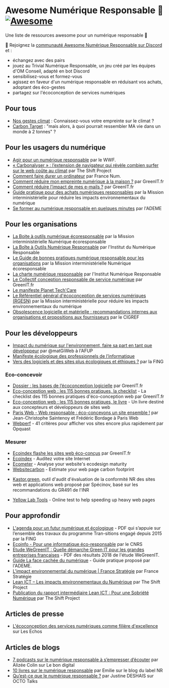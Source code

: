 # Awesome Numérique Responsable 🌱 [![Awesome](https://awesome.re/badge.svg)](https://awesome.re)

Une liste de ressources awesome pour un numérique responsable 🌱

🚀 Rejoignez la [communauté Awesome Numérique Responsable sur Discord](https://discord.gg/PRPG3uX88D) et :
- échangez avec des pairs
- jouez au Trivial Numérique Responsable, un jeu créé par les équipes d'OM Conseil, adapté en bot Discord
- sensibilisez-vous et formez-vous
- agissez en faveur d'un numérique responsable en réduisant vos achats, adoptant des éco-gestes
- partagez sur l'écoconception de services numériques

## Pour tous

- [Nos gestes climat](https://nosgestesclimat.fr/) : Connaissez-vous votre empreinte sur le climat ?
- [Carbon Target](https://carbontarget.earth/) : "mais alors, à quoi pourrait ressembler MA vie dans un monde à 2 tonnes" ?

## Pour les usagers du numérique

- [Agir pour un numérique responsable](https://www.wwf.fr/projets/numerique-responsable) par le WWF.
- [« Carbonalyser » : l’extension de navigateur qui révèle combien surfer sur le web coûte au climat](https://theshiftproject.org/carbonalyser-extension-navigateur/) par The Shift Project
- [Comment faire durer un ordinateur](https://www.francenum.gouv.fr/comprendre-le-numerique/comment-faire-durer-un-ordinateur) par France Num.
- [Comment réduire mon empreinte numérique à la maison ?](https://www.greenit.fr/2018/09/18/reduire-empreinte-numerique-a-maison/) par GreenIT.fr
- [Comment réduire l’impact de mes e-mails ?](https://www.greenit.fr/2018/09/11/reduire-limpact-de-e-mails/) par GreenIT.fr
- [Guide pratique pour des achats numériques responsables](https://ecoresponsable.numerique.gouv.fr/publications/guide-pratique-achats-numeriques-responsables/) par la Mission interministérielle pour réduire les impacts environnementaux du numérique 
- [Se former au numérique responsable en quelques minutes](https://particuliers.ademe.fr/au-bureau/numerique/se-former-au-numerique-responsable-en-quelques-minutes) par l'ADEME

## Pour les organisations

- [La Boite à outils numérique écoresponsable](https://ecoresponsable.numerique.gouv.fr/publications/boite-outils/) par la Mission interministérielle Numérique écoresponsable
- [La Boîte à Outils Numérique Responsable](https://sustainableit-tools.isit-europe.org/) par l'Institut du Numérique Responsable
- [Le Guide de bonnes pratiques numérique responsable pour les organisations](https://ecoresponsable.numerique.gouv.fr/publications/bonnes-pratiques/) par la Mission interministérielle Numérique écoresponsable
- [La charte numérique responsable](https://institutnr.org/charte-numerique-responsable) par l'Institut Numérique Responsable
- [Le Collectif conception responsable de service numérique](https://collectif.greenit.fr/ecoconception-web/) par GreenIT.fr
- [Le manifeste Planet Tech'Care](https://www.planet-techcare.green/manifeste/)
- [Le Référentiel général d'écoconception de services numériques (RGESN)](https://ecoresponsable.numerique.gouv.fr/publications/referentiel-general-ecoconception/) par la Mission interministérielle pour réduire les impacts environnementaux du numérique 
- [Obsolescence logicielle et matérielle : recommandations internes aux organisations et propositions aux fournisseurs](https://www.cigref.fr/obsolescence-logicielle-et-materielle-recommandations-et-propositions) par le CIGREF

## Pour les développeurs

- [Impact du numérique sur l'environnement, faire sa part en tant que développeur](https://docs.google.com/presentation/d/17GYgRY65Avt9cB40wuvn6uq-SKIusQEGm1tTmsJMRtI/edit?usp=sharing) par @matGiWeb à l'AFUP
- [Manifeste écologique des professionnels de l’informatique](https://www.climanifeste.net/)
- [Vers des logiciels et des sites plus écologiques et éthiques ?](https://reset.fing.org/vers-des-logiciels-et-des-sites-plus-ecologiques-et-ethiques.html) par la FING

### Eco-concevoir

- [Dossier : les bases de l’écoconception logicielle](https://www.greenit.fr/2014/03/31/dossier-les-bases-de-l-ecoconception-logicielle-eco-conception-logiciel/) par GreenIT.fr
- [Eco-conception web : les 115 bonnes pratiques, la checklist](https://collectif.greenit.fr/ecoconception-web/) - La checklist des 115 bonnes pratiques d'éco-conception web par GreenIT.fr
- [Eco-conception web : les 115 bonnes pratiques, le livre](https://ecoconceptionweb.com/) - Un livre destiné aux concepteurs et développeurs de sites web
- [Paris Web - Web responsable : éco-concevons un site ensemble !](https://www.paris-web.fr/2017/ateliers/web-responsable-eco-concevons-un-site-ensemble.php) par Jean-Christophe Saintenoy et Frédéric Bordage à Paris Web
- [Webperf](https://checklists.opquast.com/webperf/) - 41 critères pour afficher vos sites encore plus rapidement par Opquast

### Mesurer

- [Ecoindex flashe les sites web éco-conçus](https://www.greenit.fr/2016/11/07/ecoindex-flashe-sites-web-eco-concus/) par GreenIT.fr
- [Ecoindex](http://www.ecoindex.fr/) - Auditez votre site Internet
- [Ecometer](http://ecometer.org) - Analyse your website's ecodesign maturity
- [Websitecarbon](https://www.websitecarbon.com/) -  Estimate your web page carbon footprint
* [Kastor.green](https://kastor.green/), outil d'audit d'évaluation de la conformité NR des sites web et applications web proposé par Spécinov, basé sur les recommandations du GR491 de l'INR
- [Yellow Lab Tools](https://yellowlab.tools/) - Online test to help speeding up heavy web pages

## Pour approfondir

- [L'agenda pour un futur numérique et écologique](http://fing.org/IMG/pdf/Agenda-pour-un-futur-numerique-et-ecologique_2019_VF.pdf) - PDF qui  s’appuie  sur  l’ensemble des travaux du programme Tran-sitions engagé depuis 2015 par la FING
- [Ecoinfo - Pour une informatique éco-responsable](https://ecoinfo.cnrs.fr/) par le CNRS
- [Etude WeGreenIT : Quelle démarche Green IT pour les grandes entreprises françaises](https://www.wwf.fr/sites/default/files/doc-2018-10/20181003_etude_wegreenit_d%C3%A9marche_green_it_entreprises_francaises_WWF-min.pdf) - PDF des résultats 2018 de l'étude WeGreenIT.
- [Guide La face cachée du numérique](https://www.ademe.fr/face-cachee-numerique) - Guide pratique proposé par l'ADEME.
- [L'impact environnemental du numérique | France Stratégie](https://www.strategie.gouv.fr/chantiers/limpact-environnemental-numerique) par France Stratégie
- [Lean ICT – Les impacts environnementaux du Numérique](https://theshiftproject.org/lean-ict/) par The Shift Project
- [Publication du rapport intermédiaire Lean ICT : Pour une Sobriété Numérique](https://theshiftproject.org/article/lean-ict-pour-une-sobriete-numerique-intermediaire/) par The Shift Project

## Articles de presse

- [L'écoconception des services numériques comme filière d'excellence](https://business.lesechos.fr/directions-numeriques/digital/transformation-digitale/0600977911837-l-ecoconception-des-services-numeriques-comme-filiere-d-excellence-328383.php) sur Les Echos

## Articles de blogs

- [7 podcasts sur le numérique responsable à s’empresser d’écouter](https://lebondigital.com/7-podcasts-sur-le-numerique-responsable-a-sempresser-decouter/) par Alizée Colin sur Le bon digital
- [10 livres sur le numérique responsable](https://label-nr.fr/10-livres-numerique-responsable/) par Emilie sur le blog du label NR
- [Qu’est-ce que le numérique responsable ?](https://blog.octo.com/definir-numerique-responsable/) par Justine DESHAIS sur OCTO Talks
